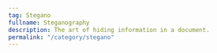 ```yaml
---
tag: Stegano
fullname: Steganography
description: The art of hiding information in a document.
permalink: "/category/stegano"
---
```

